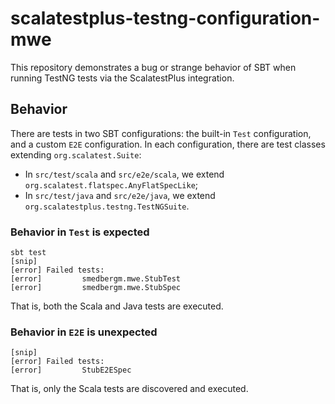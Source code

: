 # scalatestplus-testng-configuration-mwe

This repository demonstrates a bug or strange behavior of SBT when running TestNG tests via the ScalatestPlus integration.

## Behavior

There are tests in two SBT configurations: the built-in `Test` configuration, and a custom `E2E` configuration.
In each configuration, there are test classes extending `org.scalatest.Suite`:
* In `src/test/scala` and `src/e2e/scala`, we extend `org.scalatest.flatspec.AnyFlatSpecLike`;
* In `src/test/java` and `src/e2e/java`, we extend `org.scalatestplus.testng.TestNGSuite`.

### Behavior in `Test` is expected

```shell
sbt test
[snip]
[error] Failed tests:
[error]         smedbergm.mwe.StubTest
[error]         smedbergm.mwe.StubSpec
```

That is, both the Scala and Java tests are executed.

### Behavior in `E2E` is unexpected

```shell
[snip]
[error] Failed tests:
[error]         StubE2ESpec
```

That is, only the Scala tests are discovered and executed.